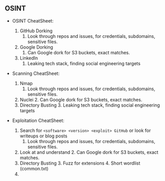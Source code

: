 
## OSINT

- OSINT CheatSheet:
    1. GitHub Dorking
	    1. Look through repos and issues, for credentials, subdomains, sensitive files.
    2. Google Dorking
	    1. Can Google dork for S3 buckets, exact matches.
    3. LinkedIn
	    1. Leaking tech stack, finding social engineering targets


- Scanning CheatSheet:
    1. Nmap
	    1. Look through repos and issues, for credentials, subdomains, sensitive files.
    2. Nuclei
	    2. Can Google dork for S3 buckets, exact matches.
    3. Directory Busting
	    3. Leaking tech stack, finding social engineering targets

- Exploitation CheatSheet:
    1. Search for  `<software> <version> <exploit> GitHub`   or look for writeups or blog posts
	    1. Look through repos and issues, for credentials, subdomains, sensitive files.
    2. Look at and understand 
	    2. Can Google dork for S3 buckets, exact matches.
    3. Directory Busting 
	    3. Fuzz for extensions
	    4. Short wordlist (common.txt)
	4. 






